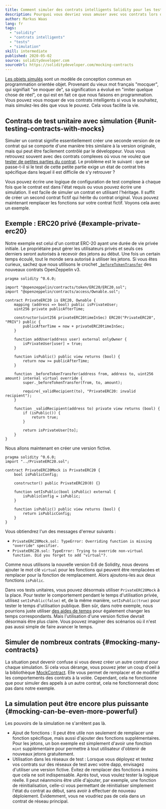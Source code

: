 ```yaml
---
title: Comment simuler des contrats intelligents Solidity pour les tests
description: Pourquoi vous devriez vous amuser avec vos contrats lors de vos tests
author: Markus Waas
lang: fr
tags:
  - "solidity"
  - "contrats intelligents"
  - "tests"
  - "simulation"
skill: intermediate
published: 2020-05-02
source: soliditydeveloper.com
sourceUrl: https://soliditydeveloper.com/mocking-contracts
---
```


[Les objets simulés](https://wikipedia.org/wiki/Mock_object) sont un modèle de conception commun en programmation orientée objet. Provenant du vieux mot français "mocquer", qui signifiait "se moquer de", sa signification a évolué en "imiter quelque chose de réel", ce qui est en fait ce que nous faisons en programmation. Vous pouvez vous moquer de vos contrats intelligents si vous le souhaitez, mais simulez-les dès que vous le pouvez. Cela vous facilite la vie.

## Contrats de test unitaire avec simulation {#unit-testing-contracts-with-mocks}

Simuler un contrat signifie essentiellement créer une seconde version de ce contrat qui se comporte d'une manière très similaire à la version originale, mais qui peut être facilement contrôlé par le développeur. Vous vous retrouvez souvent avec des contrats complexes où vous ne voulez que [tester de petites parties du contrat](/developers/docs/smart-contracts/testing/). Le problème est le suivant : que se passe-t-il si le test de cette petite partie exige un état de contrat très spécifique dans lequel il est difficile de s'y retrouver ?

Vous pouvez écrire une logique de configuration de test complexe à chaque fois que le contrat est dans l'état requis ou vous pouvez écrire une simulation. Il est facile de simuler un contrat en utilisant l'héritage. Il suffit de créer un second contrat fictif qui hérite du contrat original. Vous pouvez maintenant remplacer les fonctions sur votre contrat fictif. Voyons cela avec un exemple.

## Exemple : ERC20 privé {#example-private-erc20}

Notre exemple est celui d'un contrat ERC-20 ayant une durée de vie privée initiale. Le propriétaire peut gérer les utilisateurs privés et seuls ces derniers seront autorisés à recevoir des jetons au début. Une fois un certain temps écoulé, tout le monde sera autorisé à utiliser les jetons. Si vous êtes curieux, sachez que nous utilisons le crochet [`_beforeTokenTransfer`](https://docs.openzeppelin.com/contracts/3.x/extending-contracts#using-hooks) des nouveaux contrats OpenZeppelin v3.

```solidity
pragma solidity ^0.6.0;

import "@openzeppelin/contracts/token/ERC20/ERC20.sol";
import "@openzeppelin/contracts/access/Ownable.sol";

contract PrivateERC20 is ERC20, Ownable {
    mapping (address => bool) public isPrivateUser;
    uint256 private publicAfterTime;

    constructor(uint256 privateERC20timeInSec) ERC20("PrivateERC20", "PRIV") public {
        publicAfterTime = now + privateERC20timeInSec;
    }

    function addUser(address user) external onlyOwner {
        isPrivateUser[user] = true;
    }

    function isPublic() public view returns (bool) {
        return now >= publicAfterTime;
    }

    function _beforeTokenTransfer(address from, address to, uint256 amount) internal virtual override {
        super._beforeTokenTransfer(from, to, amount);

        require(_validRecipient(to), "PrivateERC20: invalid recipient");
    }

    function _validRecipient(address to) private view returns (bool) {
        if (isPublic()) {
            return true;
        }

        return isPrivateUser[to];
    }
}
```

Nous allons maintenant en créer une version fictive.

```solidity
pragma solidity ^0.6.0;
import "../PrivateERC20.sol";

contract PrivateERC20Mock is PrivateERC20 {
    bool isPublicConfig;

    constructor() public PrivateERC20(0) {}

    function setIsPublic(bool isPublic) external {
        isPublicConfig = isPublic;
    }

    function isPublic() public view returns (bool) {
        return isPublicConfig;
    }
}
```

Vous obtiendrez l'un des messages d'erreur suivants :

- `PrivateERC20Mock.sol: TypeError: Overriding function is missing "override" specifier.`
- `PrivateERC20.sol: TypeError: Trying to override non-virtual function. Did you forget to add "virtual"?.`

Comme nous utilisons la nouvelle version 0.6 de Solidity, nous devons ajouter le mot clé `virtual` pour les fonctions qui peuvent être remplacées et remplacer pour la fonction de remplacement. Alors ajoutons-les aux deux fonctions `isPublic`.

Dans vos tests unitaires, vous pouvez désormais utiliser `PrivateERC20Mock` à la place. Pour tester le comportement pendant le temps d'utilisation privée, utilisez `setIsPublic(false)` et, de la même manière, `setIsPublic(true)` pour tester le temps d'utilisation publique. Bien sûr, dans notre exemple, nous pourrions juste utiliser [des aides de temps](https://docs.openzeppelin.com/test-helpers/0.5/api#increase) pour également changer les temps correspondants. Mais l'utilisation d'une version fictive devrait désormais être plus claire. Vous pouvez imaginer des scénarios où il n'est pas aussi simple de faire avancer le temps.

## Simuler de nombreux contrats {#mocking-many-contracts}

La situation peut devenir confuse si vous devez créer un autre contrat pour chaque simulation. Si cela vous dérange, vous pouvez jeter un coup d'oeil à la bibliothèque [MockContract](https://github.com/gnosis/mock-contract). Elle vous permet de remplacer et de modifier les comportements des contrats à la volée. Cependant, cela ne fonctionne que pour simuler des appels à un autre contrat, cela ne fonctionnerait donc pas dans notre exemple.

## La simulation peut être encore plus puissante {#mocking-can-be-even-more-powerful}

Les pouvoirs de la simulation ne s'arrêtent pas là.

- Ajout de fonctions : Il peut être utile non seulement de remplacer une fonction spécifique, mais aussi d'ajouter des fonctions supplémentaires. Pour les jetons, un bon exemple est simplement d'avoir une fonction `mint` supplémentaire pour permettre à tout utilisateur d'obtenir de nouveaux jetons gratuitement.
- Utilisation dans les réseaux de test : Lorsque vous déployez et testez vos contrats sur des réseaux de test avec votre dapp, envisagez d'utiliser une version fictive. Évitez de remplacer des fonctions à moins que cela ne soit indispensable. Après tout, vous voulez tester la logique réelle. Il peut néanmoins être utile d'ajouter, par exemple, une fonction de réinitialisation, celle-ci vous permettant de réinitialiser simplement l'état du contrat au début, sans avoir à effectuer de nouveau déploiement. Évidemment, vous ne voudriez pas de cela dans un contrat de réseau principal.
